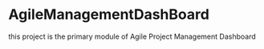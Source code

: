 # AgileManagementDashBoard
this project is the primary module of Agile Project Management Dashboard
